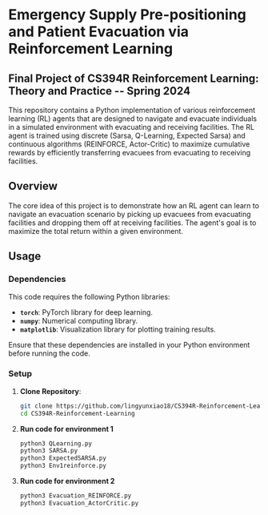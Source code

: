 # Emergency Supply Pre-positioning and Patient Evacuation via Reinforcement Learning
## Final Project of CS394R Reinforcement Learning: Theory and Practice -- Spring 2024

This repository contains a Python implementation of various reinforcement learning (RL) agents that are designed to navigate and evacuate individuals in a simulated environment with evacuating and receiving facilities. The RL agent is trained using discrete (Sarsa, Q-Learning, Expected Sarsa) and continuous algorithms (REINFORCE, Actor-Critic) to maximize cumulative rewards by efficiently transferring evacuees from evacuating to receiving facilities. 

## Overview

The core idea of this project is to demonstrate how an RL agent can learn to navigate an evacuation scenario by picking up evacuees from evacuating facilities and dropping them off at receiving facilities. The agent's goal is to maximize the total return within a given environment.

## Usage

### Dependencies

This code requires the following Python libraries:

- **`torch`**: PyTorch library for deep learning.
- **`numpy`**: Numerical computing library.
- **`matplotlib`**: Visualization library for plotting training results.

Ensure that these dependencies are installed in your Python environment before running the code.

### Setup

1. **Clone Repository**:

   ```bash
   git clone https://github.com/lingyunxiao18/CS394R-Reinforcement-Learning.git
   cd CS394R-Reinforcement-Learning

2. **Run code for environment 1**

    ```bash
   python3 QLearning.py
   python3 SARSA.py
   python3 ExpectedSARSA.py
   python3 Env1reinforce.py    

4. **Run code for environment 2**

   ```bash
   python3 Evacuation_REINFORCE.py
   python3 Evacuation_ActorCritic.py

